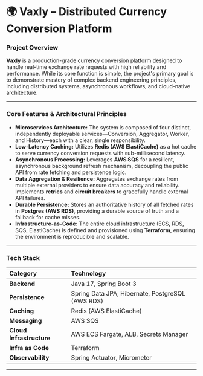 # 🌍 Vaxly – Distributed Currency Conversion Platform

### **Project Overview**

**Vaxly** is a production-grade currency conversion platform designed to handle real-time exchange rate requests with high reliability and performance. While its core function is simple, the project's primary goal is to demonstrate mastery of complex backend engineering principles, including distributed systems, asynchronous workflows, and cloud-native architecture.

---

### **Core Features & Architectural Principles**

-   **Microservices Architecture:** The system is composed of four distinct, independently deployable services—Conversion, Aggregator, Worker, and History—each with a clear, single responsibility.
-   **Low-Latency Caching:** Utilizes **Redis (AWS ElastiCache)** as a hot cache to serve currency conversion requests with sub-millisecond latency.
-   **Asynchronous Processing:** Leverages **AWS SQS** for a resilient, asynchronous background refresh mechanism, decoupling the public API from rate fetching and persistence logic.
-   **Data Aggregation & Resilience:** Aggregates exchange rates from multiple external providers to ensure data accuracy and reliability. Implements **retries** and **circuit breakers** to gracefully handle external API failures.
-   **Durable Persistence:** Stores an authoritative history of all fetched rates in **Postgres (AWS RDS)**, providing a durable source of truth and a fallback for cache misses.
-   **Infrastructure-as-Code:** The entire cloud infrastructure (ECS, RDS, SQS, ElastiCache) is defined and provisioned using **Terraform**, ensuring the environment is reproducible and scalable.

---

### **Tech Stack**

| Category | Technology |
| :--- | :--- |
| **Backend** | Java 17, Spring Boot 3 |
| **Persistence** | Spring Data JPA, Hibernate, PostgreSQL (AWS RDS) |
| **Caching** | Redis (AWS ElastiCache) |
| **Messaging** | AWS SQS |
| **Cloud Infrastructure** | AWS ECS Fargate, ALB, Secrets Manager |
| **Infra as Code** | Terraform |
| **Observability** | Spring Actuator, Micrometer |

---
